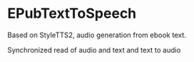 # EPubTextToSpeech

 Based on StyleTTS2, audio generation from ebook text.

 Synchronized read of audio and text and text to audio 
